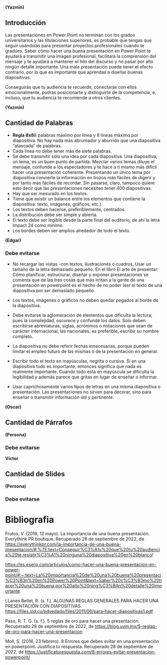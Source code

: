 **(Yazmin)**
## Introducción
Las presentaciones en Power Point no terminan con los grados universitarios y las titulaciones superiores, es probable que tengas que seguir usándolas para presentar proyectos profesionales cuando te gradúes. Saber cómo hacer una buena presentación en Power Point te ayudará a transmitir una imagen profesional, facilitará la comprensión del mensaje y te ayudará a mantener el hilo del discurso y no pasar por alto ningún detalle importante. Una mala presentación puede tener el efecto contrario, por lo que es importante que aprendas a diseñar buenas diapositivas.

Conseguirás que tu audiencia te recuerde, conectarás con ellos emocionalmente, podrás posicionarte y distinguirte de la competencia, e, incluso, que tu audiencia te recomiende a otros clientes.

**(Yazmin)**
## Cantidad de Palabras

  - **Regla 8x8**8 palabras máximo por línea y 8 líneas máximo por diapositiva. No hay nada más abrumador y aburrido que una diapositiva “atascada” de palabras.
  - Cada línea no debe tener más de siete palabras.
  - Se debe transmitir sólo una idea por cada diapositiva. Una diapositiva, un tema, es un buen punto de partida. Mezclar varios temas diluye el mensaje, confunde a los espectadores y te hace a ti mismo más difícil hacer una presentación coherente. Presentando un único tema por diapositiva convierte la información en trozos más fáciles de digerir y por tanto más fáciles de recordar. Sin pasarse, claro, tampoco quiere esto decir que las presentaciones necesiten tener 400 diapositivas.
  - Hay que ser mesurado en los textos.
  - Tiene que existir un balance entre los elementos que contiene la diapositiva: texto, imágenes, gráficos, etc.). 
  - Los textos deben hacerse, preferiblemente, centrados.
  - La distribución debe ser simple y abierta.
  - El texto debe ser legible desde la parte final del auditorio, de ahí la letra Impact 24 como mínimo.
  - Los bordes deben ser amplios alrededor de todo el texto.

**(Edgar)**
### Debe evitarse 
  - No recargar las vistas -con textos, ilustraciones o cuadros,
  Usar un tamaño de la letra demasiado pequeño. En el libro El arte de presentar: Cómo planificar, estructurar, diseñar y exponer presentaciones se comenta que de las tres cosas que más irritan a la gente de una presentación en powerpoint es el hecho de no poder leer el texto de una diapositiva por ser demasiado pequeño.
  
  - Los textos, imágenes o gráficos no deben quedar pegados al borde de la diapositiva.
  - Debe evitarse la aglomeración de elementos que dificulta la lectura, pues la complejidad, oscurece y confunde los datos. Solo deben escribirse abreviaturas, siglas, acrónimos o notaciones que sean de carácter internacional, las nacionales, es preferible, escribir su nombre completo.
  - La diapositiva no debe referir fechas innecesarias, porque pueden limitar el empleo futuro de las mismas o de la presentación en general.
  - Escribir todo el texto en mayúsculas, negrita o cursiva. Si en una diapositiva todo es importante, entonces significa que nada es realmente importante. Cuando todo está en mayúscula se dificulta la legibilidad y además parece que gritas en lugar de enseñar o informar.
  - Usar caprichosamente varios tipos de letras en una misma diapositiva o presentación. Las presentaciones no sirven para decorar, sino para enseñar o transmitir información útil y pertinente.
  
**(Oscar)**
## Cantidad de Párrafos

**(Persona)**
### Debe evitarse 

**Víctor**
## Cantidad de Slides

**(Persona)**
### Debe evitarse 

# Bibliografia 
Frutos, V. (2016, 12 mayo). La importancia de una buena presentación. Everythink PR boutique. Recuperado 28 de septiembre de 2022, de https://everythinkpr.com/la-importancia-de-una-buena-presentacion/#:%7E:text=Conseguir%C3%A1s%20que%20tu%20audiencia%20te,resistir%C3%A1%20ninguna%20diapositiva%20en%20blanco! 

https://es.eserp.com/articulos/como-hacer-una-buena-presentacion-en-power-point/#:~:text=La%20importancia%20de%20una%20buena%20presentaci%C3%B3n%20en%20Power%20Point&text=Saber%20c%C3%B3mo%20hacer%20una%20buena,por%20alto%20ning%C3%BAn%20detalle%20importante.

LLanes Bellet, R. (s. f.). ALGUNAS REGLAS GENERALES PARA HACER UNA PRESENTACIÓN CON DIAPOSITIVAS. https://files.sld.cu/pdvedado/files/2011/06/para-hacer-diapositivas1.pdf

Paso, R. T. G. (s. f.). 5 reglas de oro para hacer una presentación. Recuperado 28 de septiembre de 2022, de https://blog.uvm.mx/5-reglas-de-oro-para-hacer-una-presentacion

Moll, S. (2016, 23 febrero). 8 Errores que debes evitar en una presentación en powerpoint. Justifica tu respuesta. Recuperado 28 de septiembre de 2022, de https://justificaturespuesta.com/8-errores-evitar-presentacion-powerpoint/
